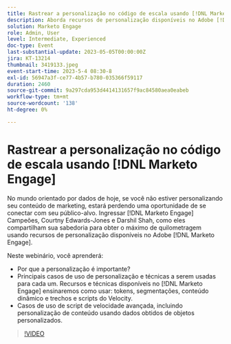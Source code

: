 ```yaml
---
title: Rastrear a personalização no código de escala usando [!DNL Marketo Engage]
description: Aborda recursos de personalização disponíveis no Adobe [!DNL Marketo Engage]; tokens, segmentações, conteúdo dinâmico e trechos e scripts do Velocity.  Casos de uso de script de velocidade avançada, incluindo personalização de conteúdo usando dados obtidos de objetos personalizados.
solution: Marketo Engage
role: Admin, User
level: Intermediate, Experienced
doc-type: Event
last-substantial-update: 2023-05-05T00:00:00Z
jira: KT-13214
thumbnail: 3419133.jpeg
event-start-time: 2023-5-4 08:30-8
exl-id: 56947a3f-ce77-4b57-b780-035366f59117
duration: 2460
source-git-commit: 9a297cda953d4414131657f9ac84580aea0eabeb
workflow-type: tm+mt
source-wordcount: '138'
ht-degree: 0%

---
```


# Rastrear a personalização no código de escala usando [!DNL Marketo Engage]

No mundo orientado por dados de hoje, se você não estiver personalizando seu conteúdo de marketing, estará perdendo uma oportunidade de se conectar com seu público-alvo. Ingressar [!DNL Marketo Engage] Campeões, Courtny Edwards-Jones e Darshil Shah, como eles compartilham sua sabedoria para obter o máximo de quilometragem usando recursos de personalização disponíveis no Adobe [!DNL Marketo Engage].

Neste webinário, você aprenderá:

* Por que a personalização é importante?
* Principais casos de uso de personalização e técnicas a serem usadas para cada um. Recursos e técnicas disponíveis no [!DNL Marketo Engage] ensinaremos como usar: tokens, segmentações, conteúdo dinâmico e trechos e scripts do Velocity.
* Casos de uso de script de velocidade avançada, incluindo personalização de conteúdo usando dados obtidos de objetos personalizados.

>[!VIDEO](https://video.tv.adobe.com/v/3419133/?learn=on)
